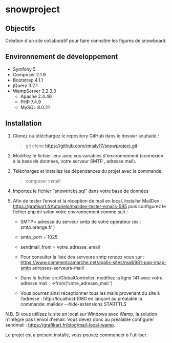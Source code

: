 # snowproject

## Objectifs

Création d'un site collaboratif pour faire connaître les figures de snowboard.

## Environnement de développement

- Symfony 5
- Composer 2.1.9
- Bootstrap 4.1.1
- jQuery 3.2.1
- WampServer 3.2.3.3
  - Apache 2.4.46
  - PHP 7.4.9
  - MySQL 8.0.21

## Installation

1.	Clonez ou téléchargez le repository GitHub dans le dossier souhaité :
    > git clone https://github.com/rmialy17/snowproject.git

2.	Modifiez le fichier .env avec vos variables d'environnement 
    (connexion à la base de données, votre serveur SMTP , adresse mail). 

3.	Téléchargez et installez les dépendances du projet avec la commande: 
    > composer install

4.	Importez le fichier "snowtricks.sql" dans votre base de données

5.	Afin de tester l’envoi et la réception de mail en local, installer MailDev : 
      https://grafikart.fr/tutoriels/maildev-tester-emails-595 puis configurez le fichier 
      php.ini selon votre environnement comme suit : 

      - SMTP= adresse du serveur smtp de votre operateur (ex : smtp.orange.fr ) 
      - smtp_port = 1025 
      - sendmail_from = votre_adresse_email 
      - Pour consulter la liste des serveurs smtp rendez vous sur : 
      https://www.commentcamarche.net/applis-sites/mail/981-pop-imap-smtp 
      adresses-serveurs-mail/ 

      - Dans le fichier src/GlobalController, modifiez la ligne 141 avec votre adresse mail : 
                  ->from(‘votre_adresse_mail ‘)

      - Vous pourrez ainsi réceptionner tous les mails provenant du site à l’adresse : 
      http://localhost:1080  en lançant au préalable la commande:
      maildev --hide-extensions STARTTLS 

N.B. Si vous utilisez le site en local sur Windows avec Wamp, la solution n'intègre pas l'envoi d'email. 
Vous devez donc au préalable configurer sendmail : https://grafikart.fr/blog/mail-local-wamp.

Le projet est à présent installé, vous pouvez commencer à l'utiliser.
